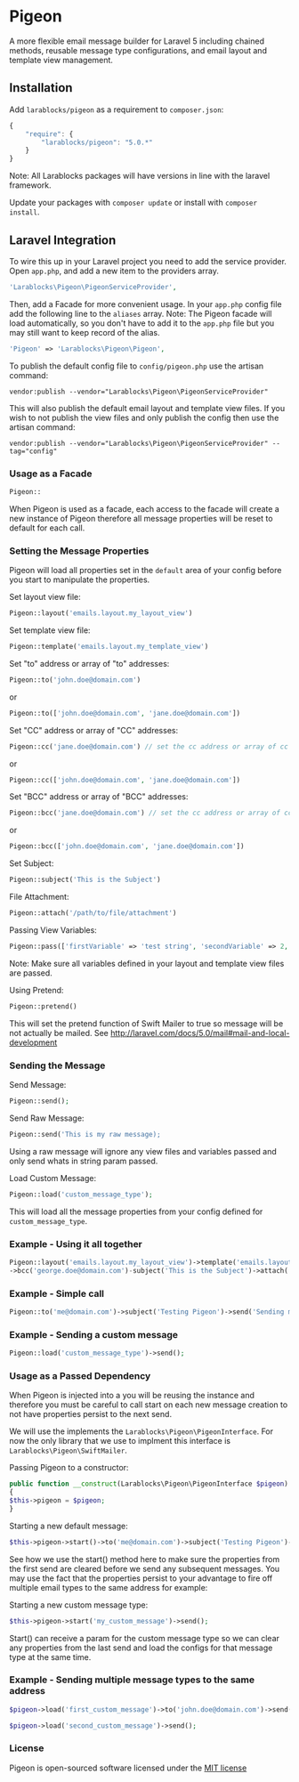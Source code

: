 Pigeon
===============
A more flexible email message builder for Laravel 5 including chained methods, reusable message type configurations, and email layout and template view management.

## Installation

Add `larablocks/pigeon` as a requirement to `composer.json`:

```javascript
{
    "require": {
        "larablocks/pigeon": "5.0.*"
    }
}
```

Note: All Larablocks packages will have versions in line with the laravel framework.

Update your packages with `composer update` or install with `composer install`.

## Laravel Integration

To wire this up in your Laravel project you need to add the service provider. Open `app.php`, and add a new item to the providers array.

```php
'Larablocks\Pigeon\PigeonServiceProvider',
```

Then, add a Facade for more convenient usage. In your `app.php` config file add the following line to the `aliases` array.
Note: The Pigeon facade will load automatically, so you don't have to add it to the `app.php` file but you may still want 
to keep record of the alias.

```php
'Pigeon' => 'Larablocks\Pigeon\Pigeon',
```

To publish the default config file to `config/pigeon.php` use the artisan command: 

`vendor:publish --vendor="Larablocks\Pigeon\PigeonServiceProvider"`

This will also publish the default email layout and template view files. If you wish to not publish the view files and 
only publish the config then use the artisan command:

`vendor:publish --vendor="Larablocks\Pigeon\PigeonServiceProvider" --tag="config"`

### Usage as a Facade

```php
Pigeon::
```

When Pigeon is used as a facade, each access to the facade will create a new instance of Pigeon therefore all message
properties will be reset to default for each call.

### Setting the Message Properties

Pigeon will load all properties set in the `default` area of your config before you start to manipulate the properties.

Set layout view file:
```php
Pigeon::layout('emails.layout.my_layout_view')
```

Set template view file:
```php
Pigeon::template('emails.layout.my_template_view')
```

Set "to" address or array of "to" addresses:
```php
Pigeon::to('john.doe@domain.com') 
```
or
```php
Pigeon::to(['john.doe@domain.com', 'jane.doe@domain.com']) 
```

Set "CC" address or array of "CC" addresses:
```php
Pigeon::cc('jane.doe@domain.com') // set the cc address or array of cc addresses
```
or
```php
Pigeon::cc(['john.doe@domain.com', 'jane.doe@domain.com']) 
```

Set "BCC" address or array of "BCC" addresses:
```php
Pigeon::bcc('jane.doe@domain.com') // set the cc address or array of cc addresses
```
or
```php
Pigeon::bcc(['john.doe@domain.com', 'jane.doe@domain.com']) 
```

Set Subject:
```php
Pigeon::subject('This is the Subject') 
```

File Attachment:
```php
Pigeon::attach('/path/to/file/attachment')
```

Passing View Variables:
```php
Pigeon::pass(['firstVariable' => 'test string', 'secondVariable' => 2, 'thirdVariable' => true])
```
Note: Make sure all variables defined in your layout and template view files are passed.


Using Pretend:
```php
Pigeon::pretend()
```
This will set the pretend function of Swift Mailer to true so message will be not actually be mailed.
See http://laravel.com/docs/5.0/mail#mail-and-local-development

### Sending the Message

Send Message:
```php
Pigeon::send();
```

Send Raw Message:
```php
Pigeon::send('This is my raw message);
```
Using a raw message will ignore any view files and variables passed and only send whats in string param passed.


Load Custom Message:
```php
Pigeon::load('custom_message_type');
```
This will load all the message properties from your config defined for `custom_message_type`.

### Example - Using it all together

```php
Pigeon::layout('emails.layout.my_layout_view')->template('emails.layout.my_template_view')->to(['john.doe@domain.com', 'jane.doe@domain.com'])->cc('fred.doe@domain.com')
->bcc('george.doe@domain.com')-subject('This is the Subject')->attach('/path/to/file/attachment')->pass(['firstVariable' => 'test string', 'secondVariable' => 2, 'thirdVariable' => true])->send();
```

### Example - Simple call

```php
Pigeon::to('me@domain.com')->subject('Testing Pigeon')->send('Sending myself a quick raw message');
```

### Example - Sending a custom message

```php
Pigeon::load('custom_message_type')->send();
```



### Usage as a Passed Dependency

When Pigeon is injected into a you will be reusing the instance and therefore you must be careful to call start on 
each new message creation to not have properties persist to the next send.

We will use the implements the `Larablocks\Pigeon\PigeonInterface`. For now the only library that we use to implment this
interface is `Larablocks\Pigeon\SwiftMailer`.

Passing Pigeon to a constructor:
```php
public function __construct(Larablocks\Pigeon\PigeonInterface $pigeon) 
{
$this->pigeon = $pigeon;
}
```

Starting a new default message:

```php
$this->pigeon->start()->to('me@domain.com')->subject('Testing Pigeon')->send('Sending myself a quick raw message');
```

See how we use the start() method here to make sure the properties from the first send are cleared before we send any subsequent
messages. You may use the fact that the properties persist to your advantage to fire off multiple email types to the same
address for example:

Starting a new custom message type:
```php
$this->pigeon->start('my_custom_message')->send();
```

Start() can receive a param for the custom message type so we can clear any properties from the last send and load the configs for that message type
at the same time.


### Example - Sending multiple message types to the same address

```php
$pigeon->load('first_custom_message')->to('john.doe@domain.com')->send();
```
```php
$pigeon->load('second_custom_message')->send();
```

### License

Pigeon is open-sourced software licensed under the [MIT license](http://opensource.org/licenses/MIT)
